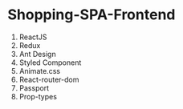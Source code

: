 # Shopping-SPA-Frontend

1. ReactJS
2. Redux
3. Ant Design
4. Styled Component
5. Animate.css
6. React-router-dom
7. Passport
8. Prop-types